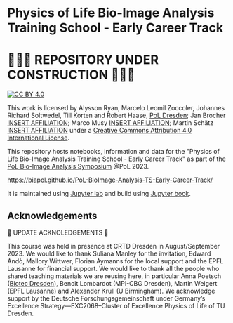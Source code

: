# Physics of Life Bio-Image Analysis Training School - Early Career Track

# :construction::construction::construction: REPOSITORY UNDER CONSTRUCTION :construction::construction::construction:

[![CC BY 4.0][cc-by-shield]][cc-by]

This work is licensed by Alysson Ryan, Marcelo Leomil Zoccoler, Johannes Richard Soltwedel, Till Korten and Robert Haase, [PoL Dresden](http://physics-of-life.tu-dresden.de/bia); Jan Brocher [INSERT AFFILIATION](); Marco Musy [INSERT AFFILIATION](); Martin Schätz [INSERT AFFILIATION]() under a
[Creative Commons Attribution 4.0 International License][cc-by].

[cc-by]: http://creativecommons.org/licenses/by/4.0/
[cc-by-image]: https://i.creativecommons.org/l/by/4.0/88x31.png
[cc-by-shield]: https://img.shields.io/badge/License-CC%20BY%204.0-lightgrey.svg

This repository hosts notebooks, information and data for the "Physics of Life Bio-Image Analysis Training School - Early Career Track" as part of the [PoL Bio-Image Analysis Symposium](https://biopol-training.eventmember.de/) @PoL 2023.

https://biapol.github.io/PoL-BioImage-Analysis-TS-Early-Career-Track/

It is maintained using [Jupyter lab](https://jupyterlab.readthedocs.io/en/stable/) and build using [Jupyter book](https://jupyterbook.org/intro.html).

## Acknowledgements

:construction: UPDATE ACKNOLEDGEMENTS :construction:

This course was held in presence at CRTD Dresden in August/September 2023. We would like to thank Suliana Manley for the invitation, Edward Andò, Mallory Wittwer, Florian Aymanns for the local support and the EPFL Lausanne for financial support. 
We would like to thank all the people who shared teaching materials we are reusing here, in particular Anna Poetsch ([Biotec Dresden](https://tu-dresden.de/cmcb/biotec/forschungsgruppen/poetsch)), 
Benoit Lombardot (MPI-CBG Dresden), Martin Weigert (EPFL Lausanne) and Alexander Krull (U Birmingham).
We acknowledge support by the Deutsche Forschungsgemeinschaft under Germany’s Excellence Strategy—EXC2068–Cluster of Excellence Physics of Life of TU Dresden.

